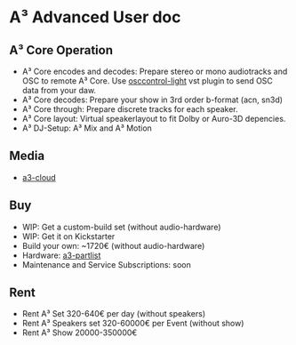 # A³ Advanced User doc
## A³ Core Operation
- A³ Core encodes and decodes: Prepare stereo or mono audiotracks and OSC to remote A³ Core. Use [osccontrol-light](https://github.com/drlight-code/osccontrol-light) vst plugin to send OSC data from your daw.
- A³ Core decodes: Prepare your show in 3rd order b-format (acn, sn3d)
- A³ Core through: Prepare discrete tracks for each speaker.
- A³ Core layout: Virtual speakerlayout to fit Dolby or Auro-3D depencies.
- A³ DJ-Setup: A³ Mix and A³ Motion

## Media
- [a3-cloud](https://cloud.a3-audio.com/d/7475495ddee04d428073)

## Buy
- WIP: Get a custom-build set (without audio-hardware)
- WIP: Get it on Kickstarter
- Build your own: ~1720€ (without audio-hardware)
- Hardware: [a3-partlist](https://doc.a3-audio.com/assembly/parts.html)
- Maintenance and Service Subscriptions: soon

## Rent
- Rent A³ Set 320-640€ per day (without speakers)
- Rent A³ Speakers set 320-60000€ per Event (without show)
- Rent A³ Show 20000-350000€
